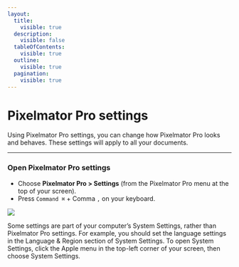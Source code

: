 ```yaml
---
layout:
  title:
    visible: true
  description:
    visible: false
  tableOfContents:
    visible: true
  outline:
    visible: true
  pagination:
    visible: true
---
```


# Pixelmator Pro settings

Using Pixelmator Pro settings, you can change how Pixelmator Pro looks and behaves. These settings will apply to all your documents.

***

### Open Pixelmator Pro settings

* Choose **Pixelmator Pro > Settings** (from the Pixelmator Pro menu at the top of your screen).
* Press `Command ⌘` + Comma `,` on your keyboard.

![](https://help.pixelmator.com/pixelmator-pro/3.5/assets/English/1704718465000.png)

Some settings are part of your computer’s System Settings, rather than Pixelmator Pro settings. For example, you should set the language settings in the Language & Region section of System Settings. To open System Settings, click the Apple menu in the top-left corner of your screen, then choose System Settings.
